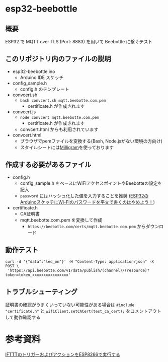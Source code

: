 # esp32-beebottle
## 概要
ESP32 で MQTT over TLS (Port: 8883) を用いて Beebottle に繋ぐテスト

## このリポジトリ内のファイルの説明
* esp32-beebottle.ino
  * Arduino IDE スケッチ
* config_sample.h
  * config.h のテンプレート
* convcert.sh
  * `bash convcert.sh mqtt.beebotte.com.pem`
    * certificate.h が作成されます
* convcert.js
  * `node convcert mqtt.beebotte.com.pem`
    * certificate.h が作成されます
  * convcert.html からも利用されています
* convcert.html
  * ブラウザでpemファイルを変換する(Bash, Node.jsがない環境の方向け)
  * スタイルシートには[Milligram](https://milligram.io/)を使っております

## 作成する必要があるファイル
* config.h
  * config_sample.h をベースにWiFiアクセスポイントやBeebotteの設定を記入
  * `password` にはハッシュ化した値を入力することを推奨 ([ESP32のArduinoスケッチにWi-Fiのパスワードを平文で書くのはやめよう！](https://qiita.com/mascii/items/bbee7b7bff9cf5a2f833))
* certificate.h
  * CA証明書
  * mqtt.beebotte.com.pem を変換して作成
    * `https://beebotte.com/certs/mqtt.beebotte.com.pem` からダウンロード

## 動作テスト
```
curl -d '{"data":"led_on"}' -H "Content-Type: application/json" -X POST \
 'https://api.beebotte.com/v1/data/publish/(channel)/(resource)?token=token_xxxxxxxxxxxxxxxx'
```

## トラブルシューティング
証明書の確認がうまくいっていない可能性がある場合は `#include "certificate.h"` と `wifiClient.setCACert(test_ca_cert);` をコメントアウトして動作確認する

# 参考資料
[IFTTTのトリガーおよびアクションをESP8266で実行する](https://qiita.com/mayfair/items/e761c788a9d8787bc610)
